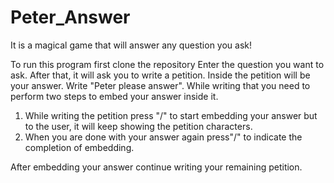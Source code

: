 # Peter_Answer
It is a magical game that will answer any question you ask!

To run this program first clone the repository
Enter the question you want to ask.
After that, it will ask you to write a petition. Inside the petition will be your answer.
Write "Peter please answer". While writing that you need to perform two steps to embed your answer inside it. 
1. While writing the petition press "/" to start embedding your answer but to the user, it will keep showing the petition characters.
2. When you are done with your answer again press"/" to indicate the completion of embedding.

After embedding your answer continue writing your remaining petition.
